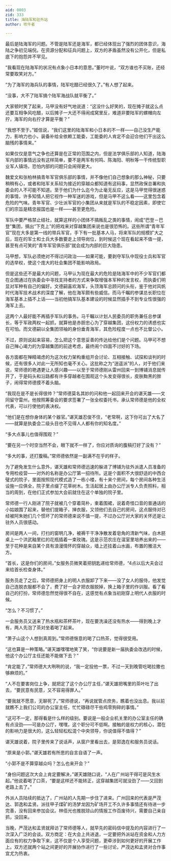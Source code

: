 ```yaml
---
aid: 0003
zid: 333
title: 海陆军和驻外站
author: 吹牛者

---
```




  最后是陆海军的问题。不管是陆军还是海军，都已经体现出了强烈的团体意识，海陆之争初见端倪。在资源分配和征兵问题上，双方的矛盾虽然没有公开化，但是私底下的抱怨并不罕见。

  “我看现在陆海军的状况有点象小日本的意思。”董时叶说，“双方谁也不买账，还经常要取笑对方。”

  “为了海军的海兵队的事情，陆军吃醋已经很久了。”有人想了起来。

  “没事，大不了陆军搞个陆军海战队就平衡了。”

  大家顿时笑了起来，马甲没有好气地说道：“这没什么好笑的，现在摊子就这么点还要互相争风吃醋，以后摊子一大还不得闹成窝里反，难道非要陆军的螺帽向左拧，海军的向右拧才算是平衡？”

  “我想不至于。”姬信说，“我们这里的陆海军和小日本的不一样——自己没生产能力，影响力也小，装备补给全依赖工能委，工能委的人肯定不会迎合他们干出这么脑残的事情来。”

  如果仅仅是意气之争也还算是在正常的范围之内，但是法学俱乐部的人知道，陆海军内部的事情远没有这样简单，要不是两军有何鸣、陈海阳、明秋等一干传统型职业军人镇场，恐怕内部的问题只会闹得更大。

  魏爱文和张柏林搞青年军官俱乐部的事情，并不像他们自己想象的那么神秘，只要稍稍有心，或者和陆军关系较为接近的穿越众都知道有这码事，显然政保总署和执委会的人不可能不知道。至于他们为什么迄今为止毫无反应，这是马甲觉得很迷惑的事情，许多知情人把它视作一种军迷的游戏，但是马甲不这么看——这里包含着危险的气味。青年军官、少壮派军官的小集团从来就是军队的不稳定因素，即使它们的宗旨是精忠报国也是一样——甚至更危险。

  军队中要严格禁止结社，就算这样的小团体不搞叛乱之类的事情，闹成“巴登－巴登”集团，搞出“下克上”的把戏来对穿越集团来说也是很恐怖的。这些所谓“青年军官”现在大多是第一线的带兵军官，手下有一批基本人马，将来军队的规模扩大之后，现在的军士和士兵大多数要走上领导岗位，到时候这个现在看起来不值一提，甚至有点可笑的“青年军官俱乐部”就会成为内部的巨大隐患。

  马甲想，军队必须绝对不得过问政治——如果可能，要剥夺军队中现役士兵和军官的选举权，使这个庞大的社会集团不能影响政局。

  但是这些还不是最大的问题，马甲认为现在最大的危险是陆海军中的不少军官们都在企图通过在执委会中寻找支持者的方式来争取增强本军种的发言权，而执委们明显对军种有自己的偏好。文德嗣喜欢海军，头顶海军总顾问的头衔，鉴于他对风帆时代海军技术战术的深度了解，他在海军颇有些威信。而马千瞩的参谋总长职位在海军基本上插不上话——当初他搞军队基本建设的时候显然插手不到专业性很强的海军上去。

  这两个人最好能不再插手军队的事务。马千瞩以计划人民委员的职务兼任总参谋长，等于军政两权一起抓，就算他是赤胆忠心为了穿越集团，这份权力的诱惑也实在可怕。而文德嗣以全集团领袖的身份垂青海军，其危险程度一点也不比督公小。

  不过，原则说起来容易，怎么把这个意思妥善的传达给他们是个问题。马甲可不想自己殚心竭力的为穿越集团的前途考虑，最终闹个四面不讨好的下场。

  各方面都在殚精竭虑的为这次权力架构重组开会讨论、互相接触、试探和谈判的时候，还有很多人对此一无所知也毫不关心。这批称之为“逍遥派”的人，对于他们来说，常师德的艳遇更让人感兴趣——以至于常师德刚从雷州回来一到博铺消息就传开了，于是码头和沿路都有许多穿越者在围观这个头发变得很长，皮肤黝黑的胖子，闹得常师德摸不着头脑。

  “我现在是不是长得很帅？”常师德莫名其妙的问和他一起回来开会的谌天雄——文同留守雷州，他按照筹委会的要求签署了一张全权委托书，承认常师德是他的全权代表，可以行使他的表决权。

  “他们是在想你身体的某个器官。”谌天雄忍俊不住，“老常啊，这下你可出了大名了——就算是执委会二级头目也不见得人人都有你的知名度。”

  “多大点事儿也值得围观？”

  “要在另一个时空当然不会，眼下就不一样了，你应对质询的腹稿打好了没有？”

  “多大的事，还打腹稿。”常师德依然是一副满不在乎的样子。

  为了避免发生什么意外，谌天雄和常师德迅速的躲进了博铺为驻外派遣人员准备的专用检疫营——对外的名称是办公厅第一招待所。这是个面积不大很舒适的中西合璧式的院子，里面按照现代模式造了一栋小楼，有十来个房间，每个房间各种生活设施一应俱全，院子里点缀了花草树木。生活起居上由办公厅派专人负责照料，相当的周到，在他们正式参加大会前就住在这个单独的院子里。

  常师德一行人刚进了院子就被几个穿着简朴，束着围裙，说着奇怪口音的普通话的小姑娘围了起来，替他们提箱子，掸衣服，又领他们去自己的房间，这点服侍对已经被阿朱她们几个惯坏了的常师德来说不值一提，不过办公厅对大家的关怀还是让驻外人员很感动。

  房间是两人一间，打扫的窗明几净，被褥干干净净散发着皂角的清新气味，白木胚桌上一个洪武釉里红的花瓶插着一束玫瑰。这是示范农庄在温室里培养出来的——至于花种是来自某个具有浪漫情怀的穿越众，墙上还挂着山水画，布置的雅洁大方。

  “首长，这是你们的房间，”女服务员微笑着把钥匙递给常师德，“4点以后大夫会过来给首长检查身体。”

  服务员走了之后，常师德把身上的明人衣服卸了下来——没了女人的服侍，他发觉自己连脱衣服都不会了，费了好一会才把衣服脱掉，换上箱子里的作训服。看了看自己的打扮，常师德忽然觉得很不自在，这感觉有点象当初刚穿上明代人衣服的时候。

  “怎么？不习惯了。”

  一会服务员又送来了热水瓶和茶杯茶叶，现在要洗澡还没有热水——得到晚上才有，两人先泡了茶对坐着喝了起来。

  “萧子山这个人想到真周到。”常师德惬意的喝了口热茶，觉得很受用。

  “这也算是一种策略。”谌天雄嘿嘿地笑了笑，“你说要是新一届执委会改选的时候，他这个办公厅主任还能不能做下去？”

  “肯定能了，”常师德大大咧咧的说，“我一定投他一票，不过一天到晚管吃喝拉撒也够麻烦的。”

  “人不在要害岗位上争，就把定了这个办公厅主任，”谌天雄把嘴里的茶叶吐了出去，“要民意有民意，又不容易得罪人。”

  “要我就不愿意，无聊死了。”常师德说，“再说就管点庶务，瞧着也没出息。我以前就瞧不上我们公司的办公室主任，忙忙碌碌尽干些鸡零狗碎的事情。”

  “这可不一定，那得看是什么样的级别。要说是一般企业机关里的办公室主任的确有点没劲——可是办公厅，嘿嘿，这个职分可不低啊。接触的是权力的核心，潜在的影响力是很大的，这么轻轻松松混个中央领导，你说值得不值得？”

  谌天雄说着，院子里传来了说话声，从窗户里看出去，是郭逸在和服务员说话。

  “原来是小郭。”谌天雄若有所思的自言自语了一声。

  “小郭不是不算穿越众吗？怎么也来开会？”

  “身份问题这次大会上肯定要解决，”谌天雄随口说，“人在广州站干得可是风生水起。”他说着喝了口茶，“要是这样还不能转正，这穿越集团可就没劲了——又回到老路上去了。”

  外派人员陆续的抵达了，广州站的人先期一步住了进来。广州回来的代表是严茂达、郭逸和孟贤。派往甲子煤矿的汤梦龙因为矿场开工不久许多事情还有待进一步完善，没有回来参加会议。林佰光也推脱琼山的情报工作百废待兴，需要自己亲自抓，没回来。

  当晚，严茂达和孟贤就拜访了常师德等人，就早先的密码信中提及的内容进行了一次深入广泛的会谈。双方商定：在大会上共进退，一定要把外派站在资金和人力方面应有的权力争取下来，这不仅是个人享受问题，更牵涉到如何更好的开展工作上。双方还就两个站之间更好的开展协作进行了一些讨论，严茂达和孟贤对合作事宜尤为热衷。



